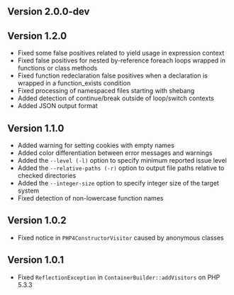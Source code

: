## Version 2.0.0-dev

## Version 1.2.0
* Fixed some false positives related to yield usage in expression context
* Fixed false positives for nested by-reference foreach loops wrapped in functions or class methods
* Fixed function redeclaration false positives when a declaration is wrapped in a function_exists condition
* Fixed processing of namespaced files starting with shebang
* Added detection of continue/break outside of loop/switch contexts
* Added JSON output format

## Version 1.1.0
* Added warning for setting cookies with empty names
* Added color differentiation between error messages and warnings
* Added the ```--level (-l)``` option to specify minimum reported issue level
* Added the ```--relative-paths (-r)``` option to output file paths relative to checked directories
* Added the ```--integer-size``` option to specify integer size of the target system
* Fixed detection of non-lowercase function names

## Version 1.0.2
* Fixed notice in ```PHP4ConstructorVisitor``` caused by anonymous classes

## Version 1.0.1
* Fixed ```ReflectionException``` in ```ContainerBuilder::addVisitors``` on PHP 5.3.3
